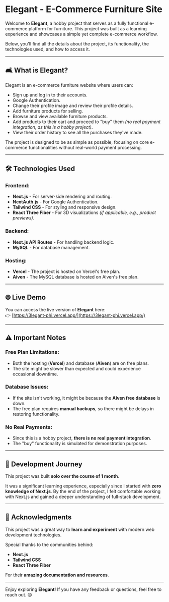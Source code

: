 # Elegant - E-Commerce Furniture Site  

Welcome to **Elegant**, a hobby project that serves as a fully functional e-commerce platform for furniture. This project was built as a learning experience and showcases a simple yet complete e-commerce workflow.  

Below, you'll find all the details about the project, its functionality, the technologies used, and how to access it.  

---

## 🛋️ What is Elegant?  
Elegant is an e-commerce furniture website where users can:  

- Sign up and log in to their accounts.
- Google Authentication.
- Change their profile image and review their profile details.  
- Add furniture products for selling.  
- Browse and view available furniture products.  
- Add products to their cart and proceed to "buy" them *(no real payment integration, as this is a hobby project)*.  
- View their order history to see all the purchases they've made.  

The project is designed to be as simple as possible, focusing on core e-commerce functionalities without real-world payment processing.  

---

## 🛠️ Technologies Used  

### **Frontend:**  
- **Next.js** - For server-side rendering and routing.
- **NextAuth.js** - For Google Authentication.  
- **Tailwind CSS** - For styling and responsive design.  
- **React Three Fiber** - For 3D visualizations *(if applicable, e.g., product previews)*.  

### **Backend:**  
- **Next.js API Routes** - For handling backend logic.  
- **MySQL** - For database management.  

### **Hosting:**  
- **Vercel** - The project is hosted on Vercel's free plan.  
- **Aiven** - The MySQL database is hosted on Aiven's free plan.  

---

## 🌐 Live Demo  
You can access the live version of **Elegant** here:  
👉 [https://3legant-phi.vercel.app/](https://3legant-phi.vercel.app/)  

---

## ⚠️ Important Notes  

### **Free Plan Limitations:**  
- Both the hosting (**Vercel**) and database (**Aiven**) are on free plans.  
- The site might be slower than expected and could experience occasional downtime.  

### **Database Issues:**  
- If the site isn't working, it might be because the **Aiven free database** is down.  
- The free plan requires **manual backups**, so there might be delays in restoring functionality.  

### **No Real Payments:**  
- Since this is a hobby project, **there is no real payment integration**.  
- The "buy" functionality is simulated for demonstration purposes.  

---

## 🚀 Development Journey  
This project was built **solo over the course of 1 month**.  

It was a significant learning experience, especially since I started with **zero knowledge of Next.js**. By the end of the project, I felt comfortable working with Next.js and gained a deeper understanding of full-stack development.  


---

## 🙏 Acknowledgments  
This project was a great way to **learn and experiment** with modern web development technologies.  

Special thanks to the communities behind:  
- **Next.js**  
- **Tailwind CSS**  
- **React Three Fiber**  

For their **amazing documentation and resources**.  

---

Enjoy exploring **Elegant**! If you have any feedback or questions, feel free to reach out. 😊  
